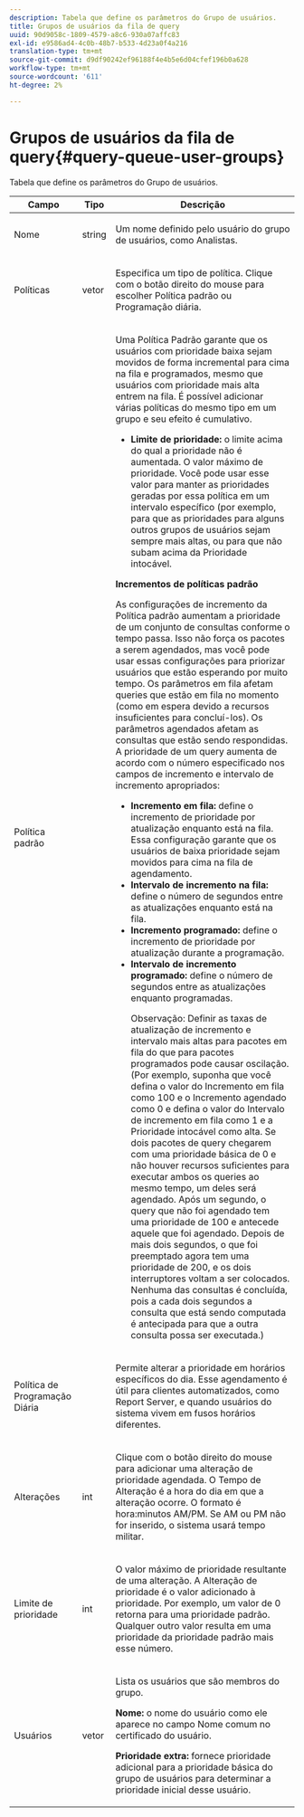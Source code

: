 ```yaml
---
description: Tabela que define os parâmetros do Grupo de usuários.
title: Grupos de usuários da fila de query
uuid: 90d9058c-1809-4579-a8c6-930a07affc83
exl-id: e9586ad4-4c0b-48b7-b533-4d23a0f4a216
translation-type: tm+mt
source-git-commit: d9df90242ef96188f4e4b5e6d04cfef196b0a628
workflow-type: tm+mt
source-wordcount: '611'
ht-degree: 2%

---
```


# Grupos de usuários da fila de query{#query-queue-user-groups}

Tabela que define os parâmetros do Grupo de usuários.

<table id="table_670A47E25A7A43F0B599BD7ABB173E69"> 
 <thead> 
  <tr> 
   <th colname="col1" class="entry"> Campo </th> 
   <th colname="col2" class="entry"> Tipo </th> 
   <th colname="col3" class="entry"> Descrição </th> 
  </tr> 
 </thead>
 <tbody> 
  <tr> 
   <td colname="col1"> <p>Nome </p> </td> 
   <td colname="col2"> <p>string </p> </td> 
   <td colname="col3"> <p>Um nome definido pelo usuário do grupo de usuários, como Analistas. </p> </td> 
  </tr> 
  <tr> 
   <td colname="col1"> <p>Políticas </p> </td> 
   <td colname="col2"> <p>vetor </p> </td> 
   <td colname="col3"> <p>Especifica um tipo de política. Clique com o botão direito do mouse para escolher Política padrão ou Programação diária. </p> </td> 
  </tr> 
  <tr> 
   <td colname="col1"> <p>Política padrão </p> </td> 
   <td colname="col2"> </td> 
   <td colname="col3"> <p>Uma Política Padrão garante que os usuários com prioridade baixa sejam movidos de forma incremental para cima na fila e programados, mesmo que usuários com prioridade mais alta entrem na fila. É possível adicionar várias políticas do mesmo tipo em um grupo e seu efeito é cumulativo. 
     <ul id="ul_F7F60D23DC934F61AF2183177A11FA65"> 
      <li id="li_805ED3E740814FAEBFF2B411BAB3D248"><b>Limite de prioridade: </b> o limite acima do qual a prioridade não é aumentada. O valor máximo de prioridade. Você pode usar esse valor para manter as prioridades geradas por essa política em um intervalo específico (por exemplo, para que as prioridades para alguns outros grupos de usuários sejam sempre mais altas, ou para que não subam acima da Prioridade intocável. </li> 
     </ul> </p> <p> <b>Incrementos de políticas padrão</b> </p> <p>As configurações de incremento da Política padrão aumentam a prioridade de um conjunto de consultas conforme o tempo passa. Isso não força os pacotes a serem agendados, mas você pode usar essas configurações para priorizar usuários que estão esperando por muito tempo. Os parâmetros em fila afetam queries que estão em fila no momento (como em espera devido a recursos insuficientes para concluí-los). Os parâmetros agendados afetam as consultas que estão sendo respondidas. A prioridade de um query aumenta de acordo com o número especificado nos campos de incremento e intervalo de incremento apropriados: 
     <ul id="ul_7A5EE18CE10E4484A203B938525C806C"> 
      <li id="li_4B5CD827AF3848DA811A96C851340518"><b>Incremento em fila: </b> define o incremento de prioridade por atualização enquanto está na fila. Essa configuração garante que os usuários de baixa prioridade sejam movidos para cima na fila de agendamento. </li> 
      <li id="li_91CA798235234A1CAC7AB32A7FB1CE84"><b>Intervalo de incremento na fila: </b> define o número de segundos entre as atualizações enquanto está na fila. </li> 
      <li id="li_079275E21ABA43B796A853624A6BDC29"><b>Incremento programado: </b> define o incremento de prioridade por atualização durante a programação. </li> 
      <li id="li_3AE2EC3EBE6C4670BA0FA1BBD03FEBBD"><b>Intervalo de incremento programado: </b> define o número de segundos entre as atualizações enquanto programadas. <p> <p>Observação:  Definir as taxas de atualização de incremento e intervalo mais altas para pacotes em fila do que para pacotes programados pode causar oscilação. (Por exemplo, suponha que você defina o valor do Incremento em fila como 100 e o Incremento agendado como 0 e defina o valor do Intervalo de incremento em fila como 1 e a Prioridade intocável como alta. Se dois pacotes de query chegarem com uma prioridade básica de 0 e não houver recursos suficientes para executar ambos os queries ao mesmo tempo, um deles será agendado. Após um segundo, o query que não foi agendado tem uma prioridade de 100 e antecede aquele que foi agendado. Depois de mais dois segundos, o que foi preemptado agora tem uma prioridade de 200, e os dois interruptores voltam a ser colocados. Nenhuma das consultas é concluída, pois a cada dois segundos a consulta que está sendo computada é antecipada para que a outra consulta possa ser executada.) </p> </p> </li> 
     </ul> </p> </td> 
  </tr> 
  <tr> 
   <td colname="col1"> <p>Política de Programação Diária </p> </td> 
   <td colname="col2"> </td> 
   <td colname="col3"> <p>Permite alterar a prioridade em horários específicos do dia. Esse agendamento é útil para clientes automatizados, como <span class="wintitle"> Report Server</span>, e quando usuários do sistema vivem em fusos horários diferentes. </p> </td> 
  </tr> 
  <tr> 
   <td colname="col1"> <p>Alterações </p> </td> 
   <td colname="col2"> <p>int </p> </td> 
   <td colname="col3"> <p>Clique com o botão direito do mouse para adicionar uma alteração de prioridade agendada. O Tempo de Alteração é a hora do dia em que a alteração ocorre. O formato é hora:minutos AM/PM. Se AM ou PM não for inserido, o sistema usará tempo militar. </p> </td> 
  </tr> 
  <tr> 
   <td colname="col1"> <p>Limite de prioridade </p> </td> 
   <td colname="col2"> <p>int </p> </td> 
   <td colname="col3"> <p>O valor máximo de prioridade resultante de uma alteração. A Alteração de prioridade é o valor adicionado à prioridade. Por exemplo, um valor de 0 retorna para uma prioridade padrão. Qualquer outro valor resulta em uma prioridade da prioridade padrão mais esse número. </p> </td> 
  </tr> 
  <tr> 
   <td colname="col1"> <p>Usuários </p> </td> 
   <td colname="col2"> <p>vetor </p> </td> 
   <td colname="col3"> <p>Lista os usuários que são membros do grupo. </p> <p> <b>Nome: </b> o nome do usuário como ele aparece no campo Nome comum no certificado do usuário. </p> <p> <b>Prioridade extra: </b> fornece prioridade adicional para a prioridade básica do grupo de usuários para determinar a prioridade inicial desse usuário. </p> </td> 
  </tr> 
 </tbody> 
</table>
